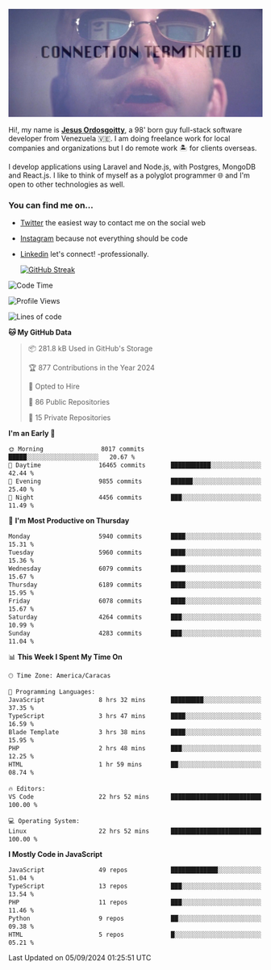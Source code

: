 ![hackers movie reference](./disconnected.jpg)

Hi!, my name is [**Jesus Ordosgoitty**](https://jodaz.dev), a 98' born guy full-stack software developer from Venezuela 🇻🇪. I am doing freelance work for local companies and organizations but I do remote work 🏝️ for clients overseas. 

I develop applications using Laravel and Node.js, with Postgres, MongoDB and React.js. I like to think of myself as a polyglot programmer 🌐 and I'm open to other technologies as well.

### You can find me on...

- [Twitter](https://twitter.com/jodaz_) the easiest way to contact me on the social web
- [Instagram](https://instagram.com/jodaz_) because not everything should be code
- [Linkedin](https://linkedin.com/in/jodaz) let's connect! -professionally.


    [![GitHub Streak](https://streak-stats.demolab.com?user=jodaz&theme=tokyonight)](https://git.io/streak-stats)

<!--START_SECTION:waka-->
![Code Time](http://img.shields.io/badge/Code%20Time-7%2C269%20hrs%2030%20mins-blue)

![Profile Views](http://img.shields.io/badge/Profile%20Views-0-blue)

![Lines of code](https://img.shields.io/badge/From%20Hello%20World%20I%27ve%20Written-82.7%20million%20lines%20of%20code-blue)

**🐱 My GitHub Data** 

> 📦 281.8 kB Used in GitHub's Storage 
 > 
> 🏆 877 Contributions in the Year 2024
 > 
> 💼 Opted to Hire
 > 
> 📜 86 Public Repositories 
 > 
> 🔑 15 Private Repositories 
 > 
**I'm an Early 🐤** 

```text
🌞 Morning                8017 commits        █████░░░░░░░░░░░░░░░░░░░░   20.67 % 
🌆 Daytime                16465 commits       ███████████░░░░░░░░░░░░░░   42.44 % 
🌃 Evening                9855 commits        ██████░░░░░░░░░░░░░░░░░░░   25.40 % 
🌙 Night                  4456 commits        ███░░░░░░░░░░░░░░░░░░░░░░   11.49 % 
```
📅 **I'm Most Productive on Thursday** 

```text
Monday                   5940 commits        ████░░░░░░░░░░░░░░░░░░░░░   15.31 % 
Tuesday                  5960 commits        ████░░░░░░░░░░░░░░░░░░░░░   15.36 % 
Wednesday                6079 commits        ████░░░░░░░░░░░░░░░░░░░░░   15.67 % 
Thursday                 6189 commits        ████░░░░░░░░░░░░░░░░░░░░░   15.95 % 
Friday                   6078 commits        ████░░░░░░░░░░░░░░░░░░░░░   15.67 % 
Saturday                 4264 commits        ███░░░░░░░░░░░░░░░░░░░░░░   10.99 % 
Sunday                   4283 commits        ███░░░░░░░░░░░░░░░░░░░░░░   11.04 % 
```


📊 **This Week I Spent My Time On** 

```text
🕑︎ Time Zone: America/Caracas

💬 Programming Languages: 
JavaScript               8 hrs 32 mins       █████████░░░░░░░░░░░░░░░░   37.35 % 
TypeScript               3 hrs 47 mins       ████░░░░░░░░░░░░░░░░░░░░░   16.59 % 
Blade Template           3 hrs 38 mins       ████░░░░░░░░░░░░░░░░░░░░░   15.95 % 
PHP                      2 hrs 48 mins       ███░░░░░░░░░░░░░░░░░░░░░░   12.25 % 
HTML                     1 hr 59 mins        ██░░░░░░░░░░░░░░░░░░░░░░░   08.74 % 

🔥 Editors: 
VS Code                  22 hrs 52 mins      █████████████████████████   100.00 % 

💻 Operating System: 
Linux                    22 hrs 52 mins      █████████████████████████   100.00 % 
```

**I Mostly Code in JavaScript** 

```text
JavaScript               49 repos            █████████████░░░░░░░░░░░░   51.04 % 
TypeScript               13 repos            ███░░░░░░░░░░░░░░░░░░░░░░   13.54 % 
PHP                      11 repos            ███░░░░░░░░░░░░░░░░░░░░░░   11.46 % 
Python                   9 repos             ██░░░░░░░░░░░░░░░░░░░░░░░   09.38 % 
HTML                     5 repos             █░░░░░░░░░░░░░░░░░░░░░░░░   05.21 % 
```




 Last Updated on 05/09/2024 01:25:51 UTC
<!--END_SECTION:waka-->
